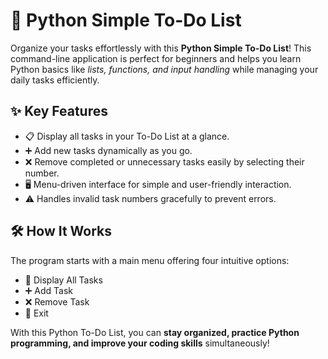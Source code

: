 <h1>📌 Python Simple To-Do List</h1>

<p>Organize your tasks effortlessly with this <strong>Python Simple To-Do List</strong>! This command-line application is perfect for beginners and helps you learn Python basics like <em>lists, functions, and input handling</em> while managing your daily tasks efficiently.</p>

<h2>✨ Key Features</h2>
<ul>
    <li>📋 Display all tasks in your To-Do List at a glance.</li>
    <li>➕ Add new tasks dynamically as you go.</li>
    <li>❌ Remove completed or unnecessary tasks easily by selecting their number.</li>
    <li>🖥️ Menu-driven interface for simple and user-friendly interaction.</li>
    <li>⚠️ Handles invalid task numbers gracefully to prevent errors.</li>
</ul>

<h2>🛠️ How It Works</h2>
<p>The program starts with a main menu offering four intuitive options:</p>
<ul>
    <li>📄 Display All Tasks</li>
    <li>➕ Add Task</li>
    <li>❌ Remove Task</li>
    <li>🚪 Exit</li>
</ul>

<p>With this Python To-Do List, you can <strong>stay organized, practice Python programming, and improve your coding skills</strong> simultaneously!</p>
